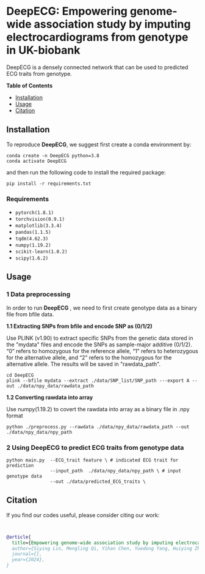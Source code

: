 # DeepECG: Empowering genome-wide association study by imputing electrocardiograms from genotype in UK-biobank 
DeepECG is a densely connected network that can be used to predicted ECG traits from genotype.

**Table of Contents**

* [Installation](#Installation)
* [Usage](#Usage)
* [Citation](#Citation)

## Installation

To reproduce **DeepECG**, we suggest first create a conda environment by:

~~~shell
conda create -n DeepECG python=3.8
conda activate DeepECG
~~~

and then run the following code to install the required package:

~~~shell
pip install -r requirements.txt
~~~
### Requirements
- `pytorch(1.8.1)`
- `torchvision(0.9.1)`
- `matplotlib(3.3.4)`
- `pandas(1.1.5)`
- `tqdm(4.62.3)`
- `numpy(1.19.2)`
- `scikit-learn(1.0.2)`
- `scipy(1.6.2)`

## Usage 
### 1 Data preprocessing

In order to run **DeepECG** , we need to first create genotype data as a binary file from bfile data.

**1.1 Extracting SNPs from bfile and encode SNP as (0/1/2)**

Use PLINK (v1.90) to extract specific SNPs from the genetic data stored in the "mydata" files and encode the SNPs as sample-major additive (0/1/2). “0” refers to homozygous for the reference allele, “1” refers to heterozygous for the alternative allele, and “2” refers to the homozygous for the alternative allele. The results will be saved in "rawdata_path".

```
cd DeepECG
plink --bfile mydata --extract ./data/SNP_list/SNP_path ---export A --out ./data/npy_data/rawdata_path
```

**1.2 Converting rawdata into array**

Use numpy(1.19.2) to covert the rawdata into array as a binary file in .npy format

```
python ./preprocess.py --rawdata ./data/npy_data/rawdata_path --out ./data/npy_data/npy_path
```

### 2 Using DeepECG to predict ECG traits from genotype data

```
python main.py  --ECG_trait feature \ # indicated ECG trait for prediction
                --input_path  ./data/npy_data/npy_path \ # input genotype data
                --out ./data/predicted_ECG_traits \
```


## Citation

If you find our codes useful, please consider citing our work:

~~~bibtex


@article{
  title={Empowering genome-wide association study by imputing electrocardiograms from genotype in UK-biobank},
  author={Siying Lin, Mengling Qi, Yihan Chen, Yuedong Yang, Huiying Zhao*},
  journal={},
  year={2024},
}
~~~
